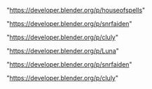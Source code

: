 "https://developer.blender.org/p/houseofspells"

"https://developer.blender.org/p/snrfaiden"

"https://developer.blender.org/p/cluly"

"https://developer.blender.org/p/Luna"

 
"https://developer.blender.org/p/snrfaiden"


"https://developer.blender.org/p/cluly"


 
